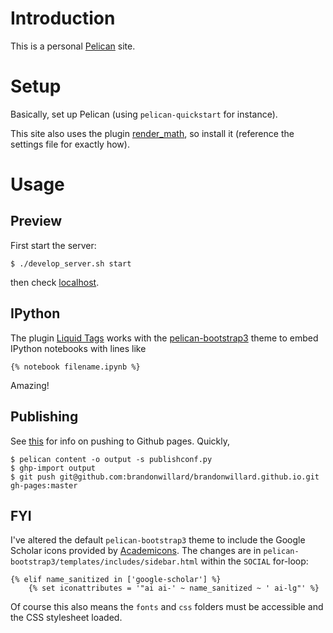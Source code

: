 # Introduction

This is a personal [Pelican](http://docs.getpelican.com/) site.

# Setup

Basically, set up Pelican (using `pelican-quickstart` for instance). 

This site also uses the plugin [render_math](https://github.com/barrysteyn/pelican_plugin-render_math), so install it (reference the settings file for exactly how).

# Usage

## Preview
First start the server:
```
$ ./develop_server.sh start
```
then check [localhost](http://localhost:8000/).

## IPython

The plugin [Liquid Tags](https://github.com/getpelican/pelican-plugins/tree/master/liquid_tags) works with the [pelican-bootstrap3](https://github.com/DandyDev/pelican-bootstrap3) theme to embed IPython notebooks with lines like
```
{% notebook filename.ipynb %}
```

Amazing!

## Publishing

See [this](http://docs.getpelican.com/en/3.6.3/tips.html#publishing-to-github)
for info on pushing to Github pages.
Quickly,
```
$ pelican content -o output -s publishconf.py
$ ghp-import output
$ git push git@github.com:brandonwillard/brandonwillard.github.io.git gh-pages:master
```

## FYI

I've altered the default `pelican-bootstrap3` theme to include the Google Scholar icons
provided by [Academicons](https://jpswalsh.github.io/academicons/).  The changes are in
`pelican-bootstrap3/templates/includes/sidebar.html` within the `SOCIAL` for-loop:
```
{% elif name_sanitized in ['google-scholar'] %}
    {% set iconattributes = '"ai ai-' ~ name_sanitized ~ ' ai-lg"' %}
```
Of course this also means the `fonts` and `css` folders must be accessible and the CSS
stylesheet loaded.
